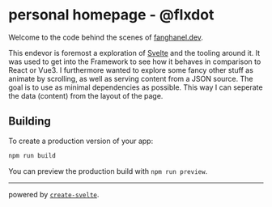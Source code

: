 # personal homepage - @flxdot

Welcome to the code behind the scenes of [fanghanel.dev](http://fanghanel.dev).

This endevor is foremost a exploration of [Svelte](https://svelte.dev/) and the tooling around it.
It was used to get into the Framework to see how it behaves in comparison to React or Vue3.
I furthermore wanted to explore some fancy other stuff as animate by scrolling,
as well as serving content from a JSON source.
The goal is to use as minimal dependencies as possible.
This way I can seperate the data (content) from the layout of the page.

## Building

To create a production version of your app:

```bash
npm run build
```

You can preview the production build with `npm run preview`.

---

powered by [`create-svelte`](https://github.com/sveltejs/kit/tree/master/packages/create-svelte).
